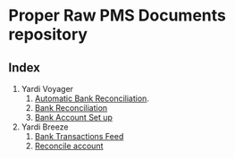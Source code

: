 # Proper Raw PMS Documents repository

## Index

1. Yardi Voyager
   1. [Automatic Bank Reconciliation](./yardi_voyager/br/Automatic_Bank_Reconciliation.md).
   2. [Bank Reconciliation](./yardi_voyager/br/Bank_Reconciliation.md)
   3. [Bank Account Set up](./yardi_voyager/br/Bank_Account_Setup.md)
2. Yardi Breeze
   1. [Bank Transactions Feed](./yardi_breeze/br/Bank_Transactions_Feed.md)
   2. [Reconcile account](./yardi_breeze/br/Bank_Reconciliation.md)
